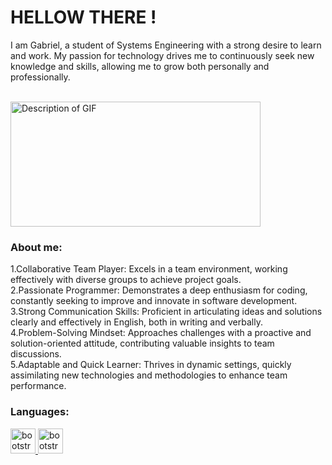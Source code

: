 <h1> HELLOW THERE !</h1>
<p> I am Gabriel, a student of Systems Engineering with a strong desire to learn and work. My passion for technology drives me to continuously seek new knowledge and skills, allowing me to grow both personally and professionally. </p>

<br>
<img src=https://merida.anahuac.mx/hs-fs/hubfs/apreu/Blog/2019%20Blog%20APREU/APREU%20Blog%20-%20Abril%2019/dribbble-shot_6.gif?width=800&name=dribbble-shot_6.gif alt="Description of GIF" width="400" height="200">
<h3>
About me:
 
</h3>
<p>
  1.Collaborative Team Player: Excels in a team environment, working effectively with diverse groups to achieve project goals.
<br>
2.Passionate Programmer: Demonstrates a deep enthusiasm for coding, constantly seeking to improve and innovate in software development.
 <br>
3.Strong Communication Skills: Proficient in articulating ideas and solutions clearly and effectively in English, both in writing and verbally.
 <br>
4.Problem-Solving Mindset: Approaches challenges with a proactive and solution-oriented attitude, contributing valuable insights to team discussions.
  <br>
5.Adaptable and Quick Learner: Thrives in dynamic settings, quickly assimilating new technologies and methodologies to enhance team performance.
<p>
<h3 align="left">Languages:</h3>
<p align="left"> <a href="https://getbootstrap.com" target="_blank" rel="noreferrer"> <img src=https://brandslogos.com/wp-content/uploads/thumbs/java-logo-vector-1.svg alt="bootstrap" width="40" height="40"/> </a> <a href="https://www.cprogramming.com/" target="_blank" rel="noreferrer"> <a href="https://getbootstrap.com" target="_blank" rel="noreferrer"> <img src=https://upload.wikimedia.org/wikipedia/commons/thumb/c/c3/Python-logo-notext.svg/935px-Python-logo-notext.svg.png alt="bootstrap" width="40" height="40"/> </a> <a href="https://www.cprogramming.com/" target="_blank" rel="noreferrer">  </p><br>

